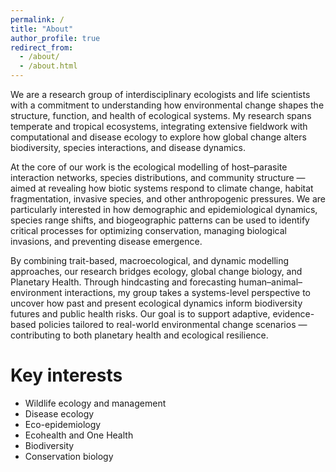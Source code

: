 ```yaml
---
permalink: /
title: "About"
author_profile: true
redirect_from: 
  - /about/
  - /about.html
---
```



We are a research group of interdisciplinary ecologists and life scientists with a commitment to understanding how environmental change shapes the structure, function, and health of ecological systems. My research spans temperate and tropical ecosystems, integrating extensive fieldwork with computational and disease ecology to explore how global change alters biodiversity, species interactions, and disease dynamics.

At the core of our work is the ecological modelling of host–parasite interaction networks, species distributions, and community structure — aimed at revealing how biotic systems respond to climate change, habitat fragmentation, invasive species, and other anthropogenic pressures. We are particularly interested in how demographic and epidemiological dynamics, species range shifts, and biogeographic patterns can be used to identify critical processes for optimizing conservation, managing biological invasions, and preventing disease emergence.

By combining trait-based, macroecological, and dynamic modelling approaches, our research bridges ecology, global change biology, and Planetary Health. Through hindcasting and forecasting human–animal–environment interactions, my group takes a systems-level perspective to uncover how past and present ecological dynamics inform biodiversity futures and public health risks. Our goal is to support adaptive, evidence-based policies tailored to real-world environmental change scenarios — contributing to both planetary health and ecological resilience.



Key interests
======

* Wildlife ecology and management
* Disease ecology
* Eco-epidemiology
* Ecohealth and One Health
* Biodiversity
* Conservation biology

